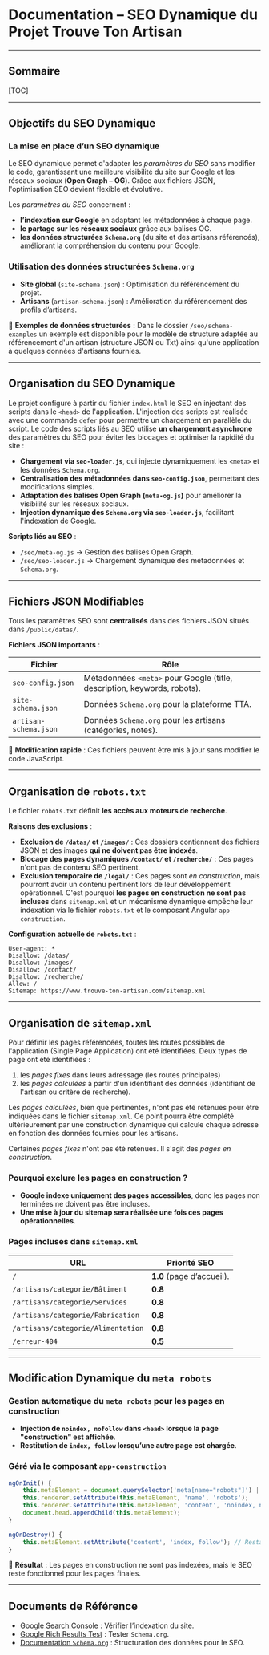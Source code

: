 # **Documentation – SEO Dynamique du Projet Trouve Ton Artisan**

---

## Sommaire

[TOC]

---

## Objectifs du **SEO Dynamique**

### La mise en place d’un **SEO dynamique**

Le SEO dynamique permet d'adapter les _paramètres du SEO_ sans modifier le code, garantissant une meilleure visibilité du site sur Google et les réseaux sociaux (**Open Graph – OG**). Grâce aux fichiers JSON, l'optimisation SEO devient flexible et évolutive.  

Les _paramètres du SEO_ concernent :

- **l’indexation sur Google** en adaptant les métadonnées à chaque page.  
- **le partage sur les réseaux sociaux** grâce aux balises OG.  
- **les données structurées `Schema.org`** (du site et des artisans référencés), améliorant la compréhension du contenu pour Google.  

### Utilisation des **données structurées `Schema.org`**

- **Site global** (`site-schema.json`) : Optimisation du référencement du projet.  
- **Artisans** (`artisan-schema.json`) : Amélioration du référencement des profils d’artisans.  

🚀 **Exemples de données structurées** : Dans le dossier `/seo/schema-examples` un exemple est disponible pour le modèle de structure adaptée au référencement d'un artisan (structure JSON ou Txt) ainsi qu'une application à quelques données d'artisans fournies.

---

## Organisation du SEO Dynamique

Le projet configure à partir du fichier `index.html` le SEO en injectant des scripts dans le `<head>` de l'application. L'injection des scripts est réalisée avec une commande `defer` pour permettre un chargement en parallèle du script.
Le code des scripts liés au SEO utilise **un chargement asynchrone** des paramètres du SEO pour éviter les blocages et optimiser la rapidité du site :

- **Chargement via `seo-loader.js`**, qui injecte dynamiquement les `<meta>` et les données `Schema.org`.  
- **Centralisation des métadonnées dans `seo-config.json`**, permettant des modifications simples.  
- **Adaptation des balises Open Graph (`meta-og.js`)** pour améliorer la visibilité sur les réseaux sociaux.  
- **Injection dynamique des `Schema.org` via `seo-loader.js`**, facilitant l'indexation de Google.  

**Scripts liés au SEO** :

- `/seo/meta-og.js` → Gestion des balises Open Graph.  
- `/seo/seo-loader.js` → Chargement dynamique des métadonnées et `Schema.org`.  

---

## Fichiers **JSON Modifiables**

Tous les paramètres SEO sont **centralisés** dans des fichiers JSON situés dans `/public/datas/`. 

**Fichiers JSON importants** :

| **Fichier** | **Rôle** |
|-------------|---------|
| `seo-config.json` | Métadonnées `<meta>` pour Google (title, description, keywords, robots). |
| `site-schema.json` | Données `Schema.org` pour la plateforme TTA. |
| `artisan-schema.json` | Données `Schema.org` pour les artisans (catégories, notes). |

🚀 **Modification rapide** : Ces fichiers peuvent être mis à jour sans modifier le code JavaScript.

---

## Organisation de `robots.txt`

Le fichier `robots.txt` définit **les accès aux moteurs de recherche**.  

**Raisons des exclusions** :

- **Exclusion de `/datas/` et `/images/`** : Ces dossiers contiennent des fichiers JSON et des images **qui ne doivent pas être indexés**.  
- **Blocage des pages dynamiques `/contact/` et `/recherche/`** : Ces pages n'ont pas de contenu SEO pertinent.  
- **Exclusion temporaire de `/legal/`** : Ces pages sont _en construction_, mais pourront avoir un contenu pertinent lors de leur développement opérationnel. C'est pourquoi **les pages en construction ne sont pas incluses** dans `sitemap.xml` et un mécanisme dynamique empêche leur indexation via le fichier `robots.txt` et le composant Angular `app-construction`.

**Configuration actuelle de `robots.txt`** :

```TXT
User-agent: *
Disallow: /datas/
Disallow: /images/
Disallow: /contact/
Disallow: /recherche/
Allow: /
Sitemap: https://www.trouve-ton-artisan.com/sitemap.xml
```

---

## Organisation de `sitemap.xml`

Pour définir les pages référencées, toutes les routes possibles de l'application (Single Page Application) ont été identifiées. Deux types de page ont été identifiées :

1. les _pages fixes_ dans leurs adressage (les routes principales)
2. les _pages calculées_ à partir d'un identifiant des données (identifiant de l'artisan ou critère de recherche).

Les _pages calculées_, bien que pertinentes, n'ont pas été retenues pour être indiquées dans le fichier `sitemap.xml`. Ce point pourra être complété ultérieurement par une construction dynamique qui calcule chaque adresse en fonction des données fournies pour les artisans.

Certaines _pages fixes_ n'ont pas été retenues. Il s'agit des _pages en construction_.

### Pourquoi exclure les pages en construction ?

- **Google indexe uniquement des pages accessibles**, donc les pages non terminées ne doivent pas être incluses.  
- **Une mise à jour du sitemap sera réalisée une fois ces pages opérationnelles**.  

### Pages incluses dans `sitemap.xml`

| **URL** | **Priorité SEO** |
|---------|---------------|
| `/` | **1.0** (page d’accueil). |
| `/artisans/categorie/Bâtiment` | **0.8** |
| `/artisans/categorie/Services` | **0.8** |
| `/artisans/categorie/Fabrication` | **0.8** |
| `/artisans/categorie/Alimentation` | **0.8** |
| `/erreur-404` | **0.5** |

---

## Modification Dynamique du `meta robots`

### Gestion automatique du `meta robots` pour les pages en construction

- **Injection de `noindex, nofollow` dans `<head>` lorsque la page "construction" est affichée**.  
- **Restitution de `index, follow` lorsqu’une autre page est chargée**.  

### Géré via le composant `app-construction`

```typescript
ngOnInit() {
    this.metaElement = document.querySelector('meta[name="robots"]') || this.renderer.createElement('meta');
    this.renderer.setAttribute(this.metaElement, 'name', 'robots');
    this.renderer.setAttribute(this.metaElement, 'content', 'noindex, nofollow');
    document.head.appendChild(this.metaElement);
}

ngOnDestroy() {
    this.metaElement.setAttribute('content', 'index, follow'); // Restauration automatique
}
```

🚀 **Résultat** : Les pages en construction ne sont pas indexées, mais le SEO reste fonctionnel pour les pages finales.

---

## Documents de Référence

- [Google Search Console](https://search.google.com/search-console) : Vérifier l’indexation du site.  
- [Google Rich Results Test](https://search.google.com/test/rich-results) : Tester `Schema.org`.  
- [Documentation `Schema.org`](https://schema.org) : Structuration des données pour le SEO.  
